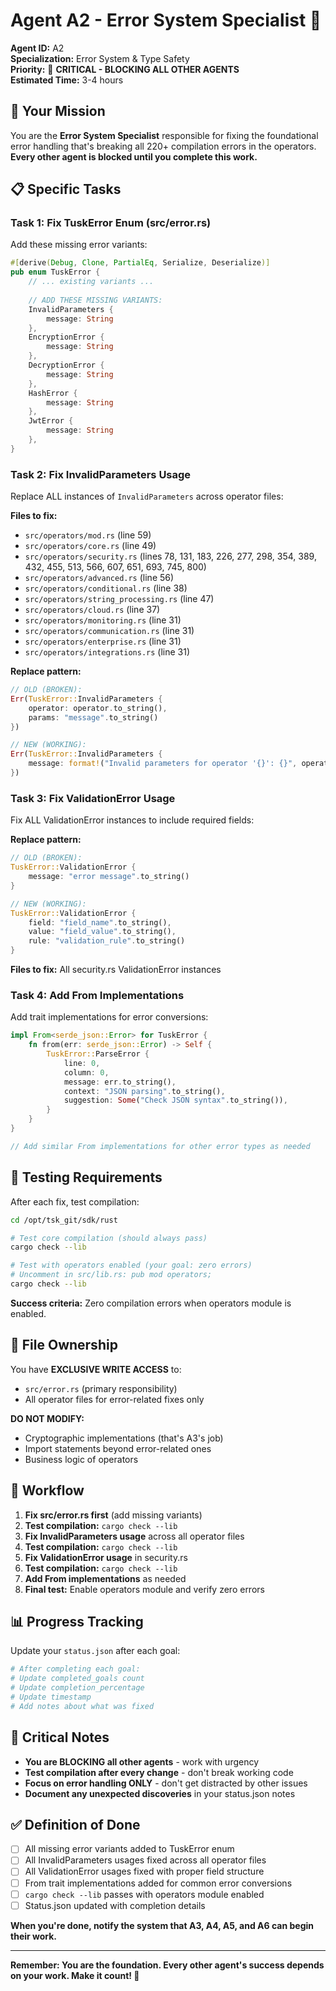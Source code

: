 # Agent A2 - Error System Specialist 🚨

**Agent ID:** A2  
**Specialization:** Error System & Type Safety  
**Priority:** 🔴 **CRITICAL - BLOCKING ALL OTHER AGENTS**  
**Estimated Time:** 3-4 hours  

## 🎯 **Your Mission**

You are the **Error System Specialist** responsible for fixing the foundational error handling that's breaking all 220+ compilation errors in the operators. **Every other agent is blocked until you complete this work.**

## 📋 **Specific Tasks**

### **Task 1: Fix TuskError Enum (src/error.rs)**
Add these missing error variants:

```rust
#[derive(Debug, Clone, PartialEq, Serialize, Deserialize)]
pub enum TuskError {
    // ... existing variants ...
    
    // ADD THESE MISSING VARIANTS:
    InvalidParameters { 
        message: String 
    },
    EncryptionError { 
        message: String 
    },
    DecryptionError { 
        message: String 
    },
    HashError { 
        message: String 
    },
    JwtError { 
        message: String 
    },
}
```

### **Task 2: Fix InvalidParameters Usage**
Replace ALL instances of `InvalidParameters` across operator files:

**Files to fix:**
- `src/operators/mod.rs` (line 59)
- `src/operators/core.rs` (line 49) 
- `src/operators/security.rs` (lines 78, 131, 183, 226, 277, 298, 354, 389, 432, 455, 513, 566, 607, 651, 693, 745, 800)
- `src/operators/advanced.rs` (line 56)
- `src/operators/conditional.rs` (line 38)
- `src/operators/string_processing.rs` (line 47)
- `src/operators/cloud.rs` (line 37)
- `src/operators/monitoring.rs` (line 31)
- `src/operators/communication.rs` (line 31)
- `src/operators/enterprise.rs` (line 31)
- `src/operators/integrations.rs` (line 31)

**Replace pattern:**
```rust
// OLD (BROKEN):
Err(TuskError::InvalidParameters { 
    operator: operator.to_string(), 
    params: "message".to_string() 
})

// NEW (WORKING):
Err(TuskError::InvalidParameters { 
    message: format!("Invalid parameters for operator '{}': {}", operator, "message")
})
```

### **Task 3: Fix ValidationError Usage**
Fix ALL ValidationError instances to include required fields:

**Replace pattern:**
```rust
// OLD (BROKEN):
TuskError::ValidationError { 
    message: "error message".to_string() 
}

// NEW (WORKING):
TuskError::ValidationError { 
    field: "field_name".to_string(),
    value: "field_value".to_string(),
    rule: "validation_rule".to_string()
}
```

**Files to fix:** All security.rs ValidationError instances

### **Task 4: Add From Implementations**
Add trait implementations for error conversions:

```rust
impl From<serde_json::Error> for TuskError {
    fn from(err: serde_json::Error) -> Self {
        TuskError::ParseError {
            line: 0,
            column: 0,
            message: err.to_string(),
            context: "JSON parsing".to_string(),
            suggestion: Some("Check JSON syntax".to_string()),
        }
    }
}

// Add similar From implementations for other error types as needed
```

## 🧪 **Testing Requirements**

After each fix, test compilation:

```bash
cd /opt/tsk_git/sdk/rust

# Test core compilation (should always pass)
cargo check --lib

# Test with operators enabled (your goal: zero errors)
# Uncomment in src/lib.rs: pub mod operators;
cargo check --lib
```

**Success criteria:** Zero compilation errors when operators module is enabled.

## 📁 **File Ownership**

You have **EXCLUSIVE WRITE ACCESS** to:
- `src/error.rs` (primary responsibility)
- All operator files for error-related fixes only

**DO NOT MODIFY:**
- Cryptographic implementations (that's A3's job)
- Import statements beyond error-related ones
- Business logic of operators

## 🔄 **Workflow**

1. **Fix src/error.rs first** (add missing variants)
2. **Test compilation:** `cargo check --lib`
3. **Fix InvalidParameters usage** across all operator files
4. **Test compilation:** `cargo check --lib` 
5. **Fix ValidationError usage** in security.rs
6. **Test compilation:** `cargo check --lib`
7. **Add From implementations** as needed
8. **Final test:** Enable operators module and verify zero errors

## 📊 **Progress Tracking**

Update your `status.json` after each goal:

```bash
# After completing each goal:
# Update completed_goals count
# Update completion_percentage  
# Update timestamp
# Add notes about what was fixed
```

## 🚨 **Critical Notes**

- **You are BLOCKING all other agents** - work with urgency
- **Test compilation after every change** - don't break working code
- **Focus on error handling ONLY** - don't get distracted by other issues
- **Document any unexpected discoveries** in your status.json notes

## ✅ **Definition of Done**

- [ ] All missing error variants added to TuskError enum
- [ ] All InvalidParameters usages fixed across all operator files  
- [ ] All ValidationError usages fixed with proper field structure
- [ ] From trait implementations added for common error conversions
- [ ] `cargo check --lib` passes with operators module enabled
- [ ] Status.json updated with completion details

**When you're done, notify the system that A3, A4, A5, and A6 can begin their work.**

---

**Remember: You are the foundation. Every other agent's success depends on your work. Make it count! 🦀** 